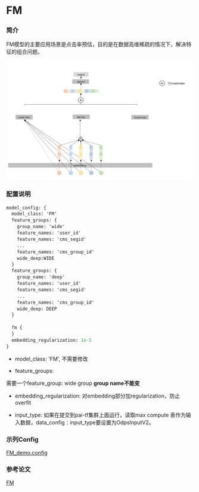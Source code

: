 # FM

### 简介

FM模型的主要应用场景是点击率预估，目的是在数据高维稀疏的情况下，解决特征的组合问题。

![fm.png](../../images/models/fm.png)

### 配置说明

```protobuf
model_config: {
  model_class: 'FM'
  feature_groups: {
    group_name: 'wide'
    feature_names: 'user_id'
    feature_names: 'cms_segid'
    ...
    feature_names: 'cms_group_id'
    wide_deep:WIDE
  }
  feature_groups: {
    group_name: 'deep'
    feature_names: 'user_id'
    feature_names: 'cms_segid'
    ...
    feature_names: 'cms_group_id'
    wide_deep: DEEP
  }

  fm {
  }
  embedding_regularization: 1e-5
}
```

- model_class: 'FM', 不需要修改

- feature_groups:

需要一个feature_group: wide group **group name不能变**

- embedding_regularization: 对embedding部分加regularization，防止overfit

- input_type: 如果在提交到pai-tf集群上面运行，读取max compute 表作为输入数据，data_config：input_type要设置为OdpsInputV2。

### 示列Config

[FM_demo.config](https://easyrec.oss-cn-beijing.aliyuncs.com/config/fm.config)

### 参考论文

[FM](https://www.csie.ntu.edu.tw/%7Eb97053/paper/Rendle2010FM.pdf)
